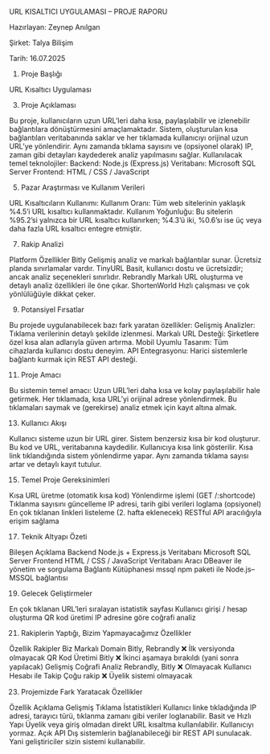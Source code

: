 URL KISALTICI UYGULAMASI – PROJE RAPORU

Hazırlayan: Zeynep Anılgan

Şirket: Talya Bilişim

Tarih: 16.07.2025 

1. Proje Başlığı
   
URL Kısaltıcı Uygulaması

3. Proje Açıklaması
   
Bu proje, kullanıcıların uzun URL’leri daha kısa, paylaşılabilir ve izlenebilir bağlantılara dönüştürmesini amaçlamaktadır. Sistem, oluşturulan kısa bağlantıları veritabanında saklar ve her tıklamada kullanıcıyı orijinal uzun URL’ye yönlendirir. Aynı zamanda tıklama sayısını ve (opsiyonel olarak) IP, zaman gibi detayları kaydederek analiz yapılmasını sağlar.
Kullanılacak temel teknolojiler:
Backend: Node.js (Express.js)
Veritabanı: Microsoft SQL Server
Frontend: HTML / CSS / JavaScript

5. Pazar Araştırması ve Kullanım Verileri
   
URL Kısaltıcıların Kullanımı:
Kullanım Oranı: Tüm web sitelerinin yaklaşık %4.5’i URL kısaltıcı kullanmaktadır.
Kullanım Yoğunluğu: Bu sitelerin %95.2’si yalnızca bir URL kısaltıcı kullanırken; %4.3’ü iki, %0.6’sı ise üç veya daha fazla URL kısaltıcı entegre etmiştir.


7. Rakip Analizi
   
Platform
Özellikler
Bitly
Gelişmiş analiz ve markalı bağlantılar sunar. Ücretsiz planda sınırlamalar vardır.
TinyURL
Basit, kullanıcı dostu ve ücretsizdir; ancak analiz seçenekleri sınırlıdır.
Rebrandly
Markalı URL oluşturma ve detaylı analiz özellikleri ile öne çıkar.
ShortenWorld
Hızlı çalışması ve çok yönlülüğüyle dikkat çeker.


9. Potansiyel Fırsatlar
    
Bu projede uygulanabilecek bazı fark yaratan özellikler:
Gelişmiş Analizler: Tıklama verilerinin detaylı şekilde izlenmesi.
Markalı URL Desteği: Şirketlere özel kısa alan adlarıyla güven artırma.
Mobil Uyumlu Tasarım: Tüm cihazlarda kullanıcı dostu deneyim.
API Entegrasyonu: Harici sistemlerle bağlantı kurmak için REST API desteği.

11. Proje Amacı
    
Bu sistemin temel amacı:
Uzun URL’leri daha kısa ve kolay paylaşılabilir hale getirmek.
Her tıklamada, kısa URL’yi orijinal adrese yönlendirmek.
Bu tıklamaları saymak ve (gerekirse) analiz etmek için kayıt altına almak.

13. Kullanıcı Akışı
    
Kullanıcı sisteme uzun bir URL girer.
Sistem benzersiz kısa bir kod oluşturur.
Bu kod ve URL, veritabanına kaydedilir.
Kullanıcıya kısa link gösterilir.
Kısa link tıklandığında sistem yönlendirme yapar.
Aynı zamanda tıklama sayısı artar ve detaylı kayıt tutulur.


15. Temel Proje Gereksinimleri
    
Kısa URL üretme (otomatik kısa kod)
Yönlendirme işlemi (GET /:shortcode)
Tıklanma sayısını güncelleme
IP adresi, tarih gibi verileri loglama (opsiyonel)
En çok tıklanan linkleri listeleme (2. hafta eklenecek)
RESTful API aracılığıyla erişim sağlama

17. Teknik Altyapı Özeti
    
Bileşen
Açıklama
Backend
Node.js + Express.js
Veritabanı
Microsoft SQL Server 
Frontend
HTML / CSS / JavaScript
Veritabanı Aracı
DBeaver ile yönetim ve sorgulama
Bağlantı Kütüphanesi
mssql npm paketi ile Node.js–MSSQL bağlantısı


19. Gelecek Geliştirmeler
    
En çok tıklanan URL’leri sıralayan istatistik sayfası
Kullanıcı girişi / hesap oluşturma
QR kod üretimi
IP adresine göre coğrafi analiz

21. Rakiplerin Yaptığı, Bizim Yapmayacağımız Özellikler
    
Özellik
Rakipler
Biz
Markalı Domain
Bitly, Rebrandly
❌ İlk versiyonda olmayacak
QR Kod Üretimi
Bitly
❌ İkinci aşamaya bırakıldı (yani sonra yapılacak)
Gelişmiş Coğrafi Analiz
Rebrandly, Bitly
❌ Olmayacak
Kullanıcı Hesabı ile Takip
Çoğu rakip
❌ Üyelik sistemi olmayacak


23. Projemizde Fark Yaratacak Özellikler

Özellik
Açıklama
Gelişmiş Tıklama İstatistikleri
Kullanıcı linke tıkladığında IP adresi, tarayıcı türü, tıklanma zamanı gibi veriler loglanabilir.
Basit ve Hızlı Yapı
Üyelik veya giriş olmadan direkt URL kısaltma kullanılabilir. Kullanıcıyı yormaz.
Açık API
Dış sistemlerin bağlanabileceği bir REST API sunulacak. Yani geliştiriciler sizin sistemi kullanabilir.



